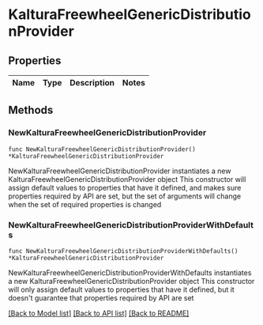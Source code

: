 # KalturaFreewheelGenericDistributionProvider

## Properties

Name | Type | Description | Notes
------------ | ------------- | ------------- | -------------

## Methods

### NewKalturaFreewheelGenericDistributionProvider

`func NewKalturaFreewheelGenericDistributionProvider() *KalturaFreewheelGenericDistributionProvider`

NewKalturaFreewheelGenericDistributionProvider instantiates a new KalturaFreewheelGenericDistributionProvider object
This constructor will assign default values to properties that have it defined,
and makes sure properties required by API are set, but the set of arguments
will change when the set of required properties is changed

### NewKalturaFreewheelGenericDistributionProviderWithDefaults

`func NewKalturaFreewheelGenericDistributionProviderWithDefaults() *KalturaFreewheelGenericDistributionProvider`

NewKalturaFreewheelGenericDistributionProviderWithDefaults instantiates a new KalturaFreewheelGenericDistributionProvider object
This constructor will only assign default values to properties that have it defined,
but it doesn't guarantee that properties required by API are set


[[Back to Model list]](../README.md#documentation-for-models) [[Back to API list]](../README.md#documentation-for-api-endpoints) [[Back to README]](../README.md)


